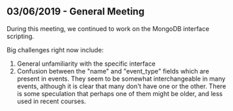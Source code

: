 ## 03/06/2019 - General Meeting

During this meeting, we continued to work on the MongoDB interface scripting.

Big challenges right now include:

1. General unfamiliarity with the specific interface
2. Confusion between the "name" and "event_type" fields which are present in events. They seem to be somewhat interchangeable in many events, although it is clear that many don't have one or the other. There is some speculation that perhaps one of them might be older, and less used in recent courses.